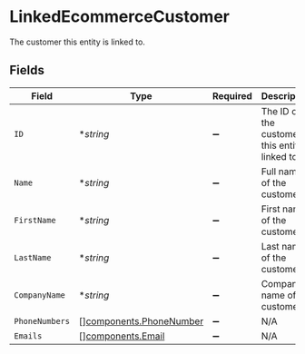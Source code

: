 # LinkedEcommerceCustomer

The customer this entity is linked to.


## Fields

| Field                                                              | Type                                                               | Required                                                           | Description                                                        | Example                                                            |
| ------------------------------------------------------------------ | ------------------------------------------------------------------ | ------------------------------------------------------------------ | ------------------------------------------------------------------ | ------------------------------------------------------------------ |
| `ID`                                                               | **string*                                                          | :heavy_minus_sign:                                                 | The ID of the customer this entity is linked to.                   | 12345                                                              |
| `Name`                                                             | **string*                                                          | :heavy_minus_sign:                                                 | Full name of the customer                                          | John Doe                                                           |
| `FirstName`                                                        | **string*                                                          | :heavy_minus_sign:                                                 | First name of the customer                                         | John                                                               |
| `LastName`                                                         | **string*                                                          | :heavy_minus_sign:                                                 | Last name of the customer                                          | Doe                                                                |
| `CompanyName`                                                      | **string*                                                          | :heavy_minus_sign:                                                 | Company name of the customer                                       | Acme Inc.                                                          |
| `PhoneNumbers`                                                     | [][components.PhoneNumber](../../models/components/phonenumber.md) | :heavy_minus_sign:                                                 | N/A                                                                |                                                                    |
| `Emails`                                                           | [][components.Email](../../models/components/email.md)             | :heavy_minus_sign:                                                 | N/A                                                                |                                                                    |